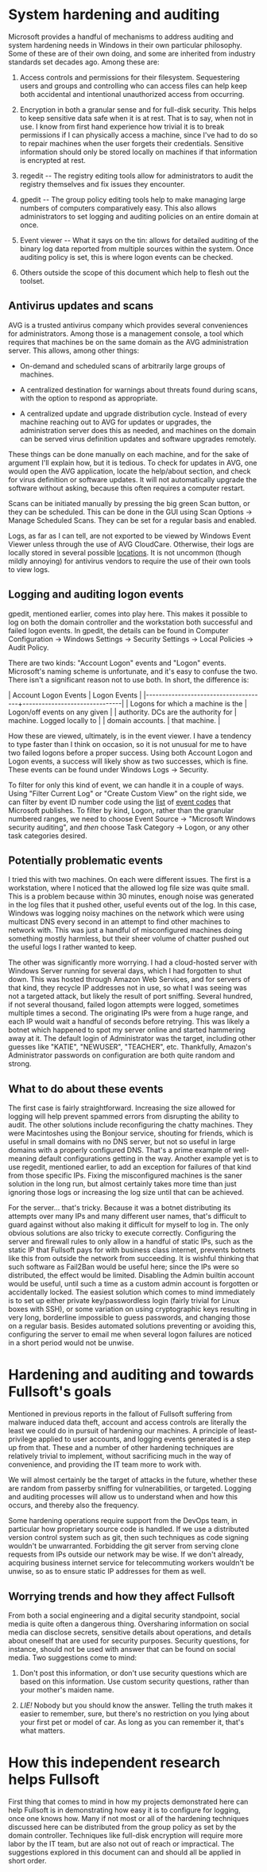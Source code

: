 System hardening and auditing
=============================

Microsoft provides a handful of mechanisms to address auditing and system
hardening needs in Windows in their own particular philosophy. Some of
these are of their own doing, and some are inherited from industry
standards set decades ago. Among these are:

1. Access controls and permissions for their filesystem. Sequestering
   users and groups and controlling who can access files can help keep
both accidental and intentional unauthorized access from occurring.

2. Encryption in both a granular sense and for full-disk security. This
   helps to keep sensitive data safe when it is at rest. That is to say,
when not in use. I know from first hand experience how trivial it is to
break permissions if I can physically access a machine, since I've had
to do so to repair machines when the user forgets their credentials.
Sensitive information should only be stored locally on machines if that
information is encrypted at rest.

2. regedit -- The registry editing tools allow for administrators to
   audit the registry themselves and fix issues they encounter.

3. gpedit -- The group policy editing tools help to make managing large
   numbers of computers comparatively easy. This also allows
administrators to set logging and auditing policies on an entire domain
at once.

4. Event viewer -- What it says on the tin: allows for detailed auditing
   of the binary log data reported from multiple sources within the
system. Once auditing policy is set, this is where logon events can be
checked.

5. Others outside the scope of this document which help to flesh out the
   toolset.

Antivirus updates and scans
---------------------------

AVG is a trusted antivirus company which provides several conveniences
for administrators. Among those is a management console, a tool which
requires that machines be on the same domain as the AVG administration
server. This allows, among other things:

- On-demand and scheduled scans of arbitrarily large groups of machines.

- A centralized destination for warnings about threats found during
  scans, with the option to respond as appropriate.

- A centralized update and upgrade distribution cycle. Instead of every
  machine reaching out to AVG for updates or upgrades, the
administration server does this as needed, and machines on the domain
can be served virus definition updates and software upgrades remotely.

These things can be done manually on each machine, and for the sake of
argument I'll explain how, but it is tedious. To check for updates in
AVG, one would open the AVG application, locate the help/about section,
and check for virus definition or software updates. It will not
automatically upgrade the software without asking, because this often
requires a computer restart.

Scans can be initiated manually by pressing the big green Scan button,
or they can be scheduled. This can be done in the GUI using Scan Options
-> Manage Scheduled Scans. They can be set for a regular basis and
enabled.

Logs, as far as I can tell, are not exported to be viewed by Windows
Event Viewer unless through the use of AVG CloudCare. Otherwise, their
logs are locally stored in several possible
[locations](https://support.avg.com/SupportArticleView?l=en&urlname=Log-File-Locations-for-AVG-Products).
It is not uncommon (though mildly annoying) for antivirus vendors to
require the use of their own tools to view logs.

Logging and auditing logon events
---------------------------------

gpedit, mentioned earlier, comes into play here. This makes it possible
to log on both the domain controller and the workstation both successful
and failed logon events. In gpedit, the details can be found in Computer
Configuration -> Windows Settings -> Security Settings -> Local Policies
-> Audit Policy.

There are two kinds: "Account Logon" events and "Logon"
events. Microsoft's naming scheme is unfortunate, and it's easy to
confuse the two. There isn't a significant reason not to use both. In
short, the difference is:

|                 Account Logon Events | Logon Events                  |
|--------------------------------------+-------------------------------|
|  Logons for which a machine is the   | Logon/off events on any given |
| authority. DCs are the authority for | machine. Logged locally to    |
| domain accounts.                     | that machine.                  |

How these are viewed, ultimately, is in the event viewer. I have a
tendency to type faster than I think on occasion, so it is not unusual
for me to have two failed logons before a proper success. Using both
Account Logon and Logon events, a success will likely show as two
successes, which is fine. These events can be found under Windows Logs
-> Security.

To filter for only this kind of event, we can handle it in a couple of
ways. Using "Filter Current Log" or "Create Custom View" on the right
side, we can filter by event ID number code using the
[list](https://docs.microsoft.com/en-us/windows/security/threat-protection/auditing/basic-audit-logon-events)
of [event
codes](https://docs.microsoft.com/en-us/windows/security/threat-protection/auditing/basic-audit-account-logon-events)
that Microsoft publishes. To filter by kind, Logon, rather than the
granular numbered ranges, we need to choose Event Source -> "Microsoft
Windows security auditing", and _then_ choose Task Category -> Logon, or
any other task categories desired.

Potentially problematic events
------------------------------

I tried this with two machines. On each were different issues. The first
is a workstation, where I noticed that the allowed log file size was
quite small. This is a problem because within 30 minutes, enough noise
was generated in the log files that it pushed other, useful events out
of the log. In this case, Windows was logging noisy machines on the
network which were using multicast DNS every second in an attempt to
find other machines to network with. This was just a handful of misconfigured
machines doing something mostly harmless, but their sheer volume of
chatter pushed out the useful logs I rather wanted to keep.

The other was significantly more worrying. I had a cloud-hosted server
with Windows Server running for several days, which I had forgotten to
shut down. This was hosted through Amazon Web Services, and for servers
of that kind, they recycle IP addresses not in use, so what I was seeing
was not a targeted attack, but likely the result of port sniffing.
Several hundred, if not several thousand, failed logon attempts were
logged, sometimes multiple times a second. The originating IPs were from
a huge range, and each IP would wait a handful of seconds before
retrying. This was likely a botnet which happened to spot my server
online and started hammering away at it. The default login of
Administrator was the target, including other guesses like "KATIE",
"NEWUSER", "TEACHER", etc. Thankfully, Amazon's Administrator passwords
on configuration are both quite random and strong.

What to do about these events
-----------------------------

The first case is fairly straightforward. Increasing the size allowed
for logging will help prevent spammed errors from disrupting the ability
to audit. The other solutions include reconfiguring the chatty machines.
They were Macintoshes using the Bonjour service, shouting for friends,
which is useful in small domains with no DNS server, but not so useful
in large domains with a properly configured DNS. That's a prime example
of well-meaning default configurations getting in the way. Another
example yet is to use regedit, mentioned earlier, to add an exception
for failures of that kind from those specific IPs. Fixing the
misconfigured machines is the saner solution in the long run, but almost
certainly takes more time than just ignoring those logs or increasing
the log size until that can be achieved.

For the server... that's tricky. Because it was a botnet distributing
its attempts over many IPs and many different user names, that's
difficult to guard against without also making it difficult for myself
to log in. The only obvious solutions are also tricky to execute
correctly. Configuring the server and firewall rules to only allow in a
handful of static IPs, such as the static IP that Fullsoft pays for with
business class internet, prevents botnets like this from outside the
network from succeeding. It is wishful thinking that such software as
Fail2Ban would be useful here; since the IPs were so distributed, the
effect would be limited. Disabling the Admin builtin account would be
useful, until such a time as a custom admin account is forgotten or
accidentally locked. The easiest solution which comes to mind
immediately is to set up either private key/passwordless login (fairly
trivial for Linux boxes with SSH), or some variation on using
cryptographic keys resulting in very long, borderline impossible to
guess passwords, and changing those on a regular basis. Besides
automated solutions preventing or avoiding this, configuring the server
to email me when several logon failures are noticed in a short period
would not be unwise.

Hardening and auditing and towards Fullsoft's goals
===================================================

Mentioned in previous reports in the fallout of Fullsoft suffering from
malware induced data theft, account and access controls are literally
the least we could do in pursuit of hardening our machines. A principle
of least-privilege applied to user accounts, and logging events
generated is a step up from that. These and a number of other hardening
techniques are relatively trivial to implement, without sacrificing much
in the way of convenience, and providing the IT team more to work with.

We will almost certainly be the target of attacks in the future, whether
these are random from passerby sniffing for vulnerabilities, or
targeted. Logging and auditing processes will allow us to understand
when and how this occurs, and thereby also the frequency.

Some hardening operations require support from the DevOps team, in
particular how proprietary source code is handled. If we use a
distributed version control system such as git, then such techniques as
code signing wouldn't be unwarranted. Forbidding the git server from
serving clone requests from IPs outside our network may be wise. If we
don't already, acquiring business internet service for telecommuting
workers wouldn't be unwise, so as to ensure static IP addresses for them
as well.

Worrying trends and how they affect Fullsoft
--------------------------------------------

From both a social engineering and a digital security standpoint, social
media is quite often a dangerous thing. Oversharing information on
social media can disclose secrets, sensitive details about operations,
and details about oneself that are used for security purposes. Security
questions, for instance, should not be used with answer that can be
found on social media. Two suggestions come to mind:

1. Don't post this information, or don't use security questions which
   are based on this information. Use custom security questions, rather
than your mother's maiden name.

2. _LIE!_ Nobody but you should know the answer. Telling the truth makes
   it easier to remember, sure, but there's no restriction on you lying
about your first pet or model of car. As long as you can remember it,
that's what matters.

How this independent research helps Fullsoft
============================================

First thing that comes to mind in how my projects demonstrated here can
help Fullsoft is in demonstrating how easy it is to configure for
logging, once one knows how. Many if not most or all of the hardening
techniques discussed here can be distributed from the group policy as
set by the domain controller. Techniques like full-disk encryption will
require more labor by the IT team, but are also not out of reach or
impractical. The suggestions explored in this document can and should
all be applied in short order.
